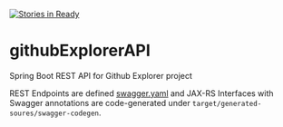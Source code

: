 [![Stories in Ready](https://badge.waffle.io/jkerak/github-explorer-api.png?label=ready&title=Ready)](https://waffle.io/jkerak/github-explorer-api)
# githubExplorerAPI
Spring Boot REST API for Github Explorer project

REST Endpoints are defined [swagger.yaml](src/main/resources/swagger.yaml) and JAX-RS Interfaces with Swagger annotations are code-generated under `target/generated-soures/swagger-codegen`. 

